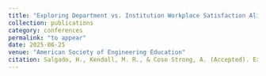 ```yaml
---
title: "Exploring Department vs. Institution Workplace Satisfaction Alignment Among STEM Professional Track Faculty at HSIs Using Machine Learning."
collection: publications
category: conferences
permalink: "to appear"
date: 2025-06-25
venue: "American Society of Engineering Education"
citation: Salgado, H., Kendall, M. R., & Coso Strong, A. (Accepted). Exploring Department vs. Institution Workplace Satisfaction Alignment Among STEM Professional Track Faculty at HSIs Using Machine Learning. 2025 ASEE Annual Conference & Exposition Proceedings. 2025 ASEE Annual Conference & Exposition, Montreal, CA. "
---
```



